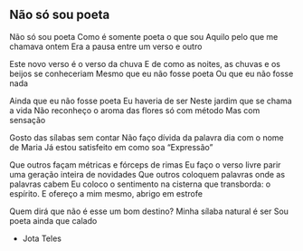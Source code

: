 ## Não só sou poeta

Não só sou poeta
Como é somente poeta o que sou
Aquilo pelo que me chamava ontem
Era a pausa entre um verso e outro

Este novo verso é o verso da chuva
E de como as noites, as chuvas e os beijos se conheceriam
Mesmo que eu não fosse poeta
Ou que eu não fosse nada

Ainda que eu não fosse poeta
Eu haveria de ser
Neste jardim que se chama a vida
Não reconheço o aroma das flores só com método
Mas com sensação

Gosto das sílabas sem contar
Não faço dívida da palavra dia com o nome de Maria
Já estou satisfeito em como soa “Expressão”

Que outros façam métricas e fórceps de rimas
Eu faço o verso livre parir uma geração inteira de novidades
Que outros coloquem palavras onde as palavras cabem
Eu coloco o sentimento na cisterna que transborda: o espírito.
E ofereço a mim mesmo, abrigo em estrofe

Quem dirá que não é esse um bom destino?
Minha sílaba natural é ser
Sou poeta ainda que calado

- Jota Teles